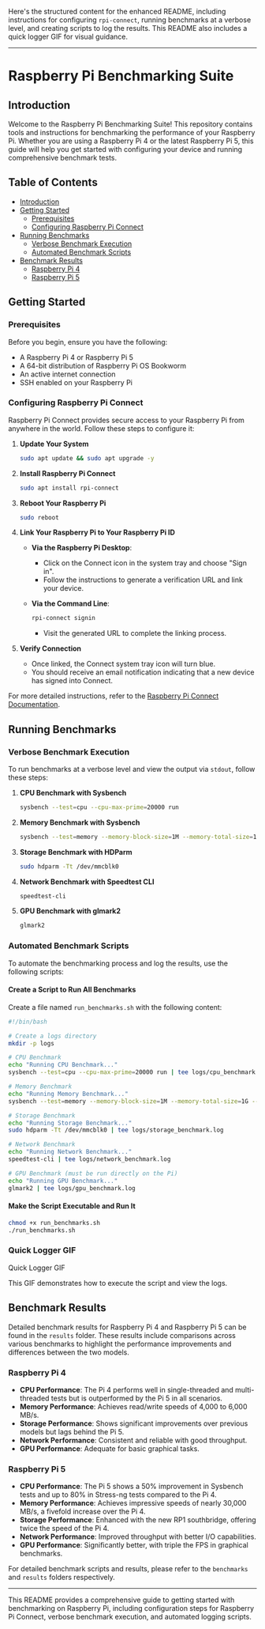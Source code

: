 Here's the structured content for the enhanced README, including instructions for configuring `rpi-connect`, running benchmarks at a verbose level, and creating scripts to log the results. This README also includes a quick logger GIF for visual guidance.

---

# Raspberry Pi Benchmarking Suite

## Introduction

Welcome to the Raspberry Pi Benchmarking Suite! This repository contains tools and instructions for benchmarking the performance of your Raspberry Pi. Whether you are using a Raspberry Pi 4 or the latest Raspberry Pi 5, this guide will help you get started with configuring your device and running comprehensive benchmark tests.

## Table of Contents

- [Introduction](#introduction)
- [Getting Started](#getting-started)
  - [Prerequisites](#prerequisites)
  - [Configuring Raspberry Pi Connect](#configuring-raspberry-pi-connect)
- [Running Benchmarks](#running-benchmarks)
  - [Verbose Benchmark Execution](#verbose-benchmark-execution)
  - [Automated Benchmark Scripts](#automated-benchmark-scripts)
- [Benchmark Results](#benchmark-results)
  - [Raspberry Pi 4](#raspberry-pi-4)
  - [Raspberry Pi 5](#raspberry-pi-5)

## Getting Started

### Prerequisites

Before you begin, ensure you have the following:

- A Raspberry Pi 4 or Raspberry Pi 5
- A 64-bit distribution of Raspberry Pi OS Bookworm
- An active internet connection
- SSH enabled on your Raspberry Pi

### Configuring Raspberry Pi Connect

Raspberry Pi Connect provides secure access to your Raspberry Pi from anywhere in the world. Follow these steps to configure it:

1. **Update Your System**
   ```bash
   sudo apt update && sudo apt upgrade -y
   ```

2. **Install Raspberry Pi Connect**
   ```bash
   sudo apt install rpi-connect
   ```

3. **Reboot Your Raspberry Pi**
   ```bash
   sudo reboot
   ```

4. **Link Your Raspberry Pi to Your Raspberry Pi ID**

   - **Via the Raspberry Pi Desktop**:
     - Click on the Connect icon in the system tray and choose "Sign in".
     - Follow the instructions to generate a verification URL and link your device.

   - **Via the Command Line**:
     ```bash
     rpi-connect signin
     ```
     - Visit the generated URL to complete the linking process.

5. **Verify Connection**
   - Once linked, the Connect system tray icon will turn blue.
   - You should receive an email notification indicating that a new device has signed into Connect.

For more detailed instructions, refer to the [Raspberry Pi Connect Documentation](https://www.raspberrypi.com/documentation/services/connect.html).

## Running Benchmarks

### Verbose Benchmark Execution

To run benchmarks at a verbose level and view the output via `stdout`, follow these steps:

1. **CPU Benchmark with Sysbench**
   ```bash
   sysbench --test=cpu --cpu-max-prime=20000 run
   ```

2. **Memory Benchmark with Sysbench**
   ```bash
   sysbench --test=memory --memory-block-size=1M --memory-total-size=1G --memory-oper=read run
   ```

3. **Storage Benchmark with HDParm**
   ```bash
   sudo hdparm -Tt /dev/mmcblk0
   ```

4. **Network Benchmark with Speedtest CLI**
   ```bash
   speedtest-cli
   ```

5. **GPU Benchmark with glmark2**
   ```bash
   glmark2
   ```

### Automated Benchmark Scripts

To automate the benchmarking process and log the results, use the following scripts:

#### **Create a Script to Run All Benchmarks**

Create a file named `run_benchmarks.sh` with the following content:

```bash
#!/bin/bash

# Create a logs directory
mkdir -p logs

# CPU Benchmark
echo "Running CPU Benchmark..."
sysbench --test=cpu --cpu-max-prime=20000 run | tee logs/cpu_benchmark.log

# Memory Benchmark
echo "Running Memory Benchmark..."
sysbench --test=memory --memory-block-size=1M --memory-total-size=1G --memory-oper=read run | tee logs/memory_benchmark.log

# Storage Benchmark
echo "Running Storage Benchmark..."
sudo hdparm -Tt /dev/mmcblk0 | tee logs/storage_benchmark.log

# Network Benchmark
echo "Running Network Benchmark..."
speedtest-cli | tee logs/network_benchmark.log

# GPU Benchmark (must be run directly on the Pi)
echo "Running GPU Benchmark..."
glmark2 | tee logs/gpu_benchmark.log
```

#### **Make the Script Executable and Run It**

```bash
chmod +x run_benchmarks.sh
./run_benchmarks.sh
```

### Quick Logger GIF

Quick Logger GIF

This GIF demonstrates how to execute the script and view the logs.

## Benchmark Results

Detailed benchmark results for Raspberry Pi 4 and Raspberry Pi 5 can be found in the `results` folder. These results include comparisons across various benchmarks to highlight the performance improvements and differences between the two models.

### Raspberry Pi 4

- **CPU Performance**: The Pi 4 performs well in single-threaded and multi-threaded tests but is outperformed by the Pi 5 in all scenarios.
- **Memory Performance**: Achieves read/write speeds of 4,000 to 6,000 MB/s.
- **Storage Performance**: Shows significant improvements over previous models but lags behind the Pi 5.
- **Network Performance**: Consistent and reliable with good throughput.
- **GPU Performance**: Adequate for basic graphical tasks.

### Raspberry Pi 5

- **CPU Performance**: The Pi 5 shows a 50% improvement in Sysbench tests and up to 80% in Stress-ng tests compared to the Pi 4.
- **Memory Performance**: Achieves impressive speeds of nearly 30,000 MB/s, a fivefold increase over the Pi 4.
- **Storage Performance**: Enhanced with the new RP1 southbridge, offering twice the speed of the Pi 4.
- **Network Performance**: Improved throughput with better I/O capabilities.
- **GPU Performance**: Significantly better, with triple the FPS in graphical benchmarks.

For detailed benchmark scripts and results, please refer to the `benchmarks` and `results` folders respectively.

---

This README provides a comprehensive guide to getting started with benchmarking on Raspberry Pi, including configuration steps for Raspberry Pi Connect, verbose benchmark execution, and automated logging scripts.
